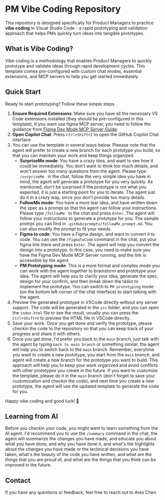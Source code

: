 # PM Vibe Coding Repository

This repository is designed specifically for Product Managers to practice **vibe coding** in Visual Studio Code - a rapid prototyping and validation approach that helps PMs quickly turn ideas into tangible prototypes.

## What is Vibe Coding?

Vibe coding is a methodology that enables Product Managers to quickly prototype and validate ideas through rapid development cycles. This template comes pre-configured with custom chat modes, essential extensions, and MCP servers to help you get started immediately.

## Quick Start

Ready to start prototyping? Follow these simple steps

1. **Ensure Required Extensions**: Make sure you have all the necessary VS Code extensions installed (they should be pre-configured in this template), if you want use figma MCP server, you need to follow the guidance from [Figma Dev Mode MCP Server Guide](https://help.figma.com/hc/en-us/articles/32132100833559-Guide-to-the-Dev-Mode-MCP-Server).
2. **Open Copilot Chat**: Press `Ctrl+Shift+I` to open the GitHub Copilot Chat interface
3. You can use the template in several ways below. Pleease note that the agent will prefer to create a new branch for each prototype you build, so that you can maintain your work and keep things organized. 
   - **SurpriseMe mode**: You have a crazy idea, and want to see how it could be immediately. You don't want to think too much details, and won't answer too many questions from the agent. Please type `/surpriseMe ` in the chat, follow the very simple idea you have in mind, the agent will generate a prototype for you very quickly. As mentioned, don't be surprised if the prototype is not what you expected, it is just a starting point for you to iterate. The agent just do it in a crazy way, since you don't provide too many details.
   - **FollowMe mode**: You have a more lear idea, and have written down the spec as a prompt so that the agent can follow your instructions. Please type `/followMe ` in the chat and press `Enter`. The agent will follow your instructions to generate a prototype for you. The sample prompt you can find in `.gitHub/prompts/followMe.prompt.md`. You can also modify the prompt to fit your needs.
   - **Figma to code**: You have a Figma design, and want to convert it to code. You can use the `/figmaToCode` command in the chat, put your figma link there and press `Enter`. The agent will help you convert the design into a prototype. In this case, you need to make sure you have the Figma Dev Mode MCP Server running, and the link is accessible by the agent.
   - **PM Prototyping mode**: This is a more formal and complex mode you can work with the agent together to brainstorm and prototype your idea. The agent will help you to clarify your idea, generate the spec, design for your confirm, and then break down the tasks to implement the prototype. You can switch to `PM prototyping` mode (on the bottom left corner of the chat interface) to start talking with the agent. 
4. Preview the generated prototype in VSCode directly without any server support. The code will be generated in the `src` folder, and you can open the `index.html` file to see the result, usually you can press the `Ctrl+Shift+V` to preview the HTML file in VSCode directly.
5. Save your work. Once you get done and verify the prototype, please checkin the code to the repository so that you can keep track of your progress and share it with others. 
6. Once you get done, I'd prefer you back to the `main` branch, just talk with the agent by typing `back to main branch` or something similar, the agent will help you to switch back to the `main` branch. Remember, everytime you want to create a new prototype, you start from the `main` branch, and agent will create a new branch for the prototype you want to build. This approach will help you to keep your work organized and avoid conflicts with other prototypes you create in the future. If you want to customize the template, please do it in the `main` branch (don't forget to save your customization and checkin the code), and next time you create a new prototype, the agent will use the updated template to generate the code for you. 

Happy vibe coding and good luck! 🚀

## Learning from AI

Before you checkin your code, you might want to learn something from the AI agent. I'd recommend you to use the `/summary` command in the chat, the agent will summarize the changes you have made, and educate you about what you have done, and why you have done it, and what's the highlights about the changes you have made or the technical decisions you have taken, what's the beauty of the code you have written, and what are the things that you are proud of, and what are the things that you think can be improved in the future.

## Contact

If you have any questions or feedback, feel free to reach out to Ares Chen.

